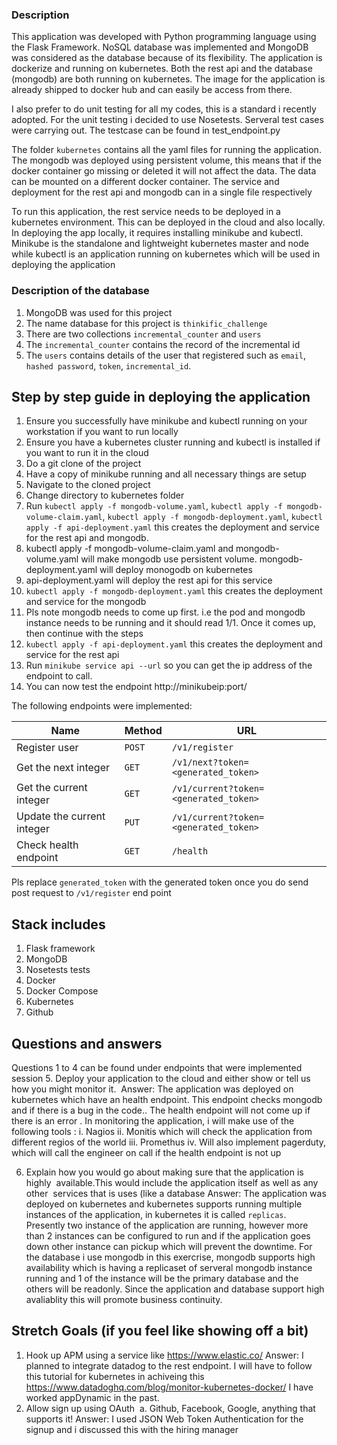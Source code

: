 ### Description

This application was developed with Python programming language using the Flask Framework. NoSQL database was implemented and MongoDB was considered as the database because of its flexibility. The application is dockerize and running on kubernetes. Both the rest api and the database (mongodb) are both running on kubernetes. The image for the application is already shipped to docker hub and can easily be access from there. 

I also prefer to do unit testing for all my codes, this is a standard i recently adopted. For the unit testing i decided to use Nosetests. Serveral test cases were carrying out.
The testcase can be found in test_endpoint.py

The folder `kubernetes` contains all the yaml files for running the application. The mongodb was deployed using persistent volume, this means that if the docker container go missing or deleted it will not affect the data. The data can be mounted on a different docker container. The service and deployment for the rest api and mongodb can in a single file respectively 

To run this application, the rest service needs to be deployed in a kubernetes environment. This can be deployed in the cloud and also locally. In deploying the app locally, it requires installing minikube and kubectl. Minikube is the standalone and lightweight kubernetes master and node while kubectl is an application running on kubernetes which will be used in deploying the application

### Description of the database

1. MongoDB was used for this project 
2. The name database for this project is `thinkific_challenge` 
3. There are two collections `incremental_counter` and `users`
4. The `incremental_counter` contains the record of the incremental id
5. The `users` contains details of the user that registered such as `email`, `hashed password`, `token`,    `incremental_id`.

## Step by step guide in deploying the application

1. Ensure you successfully have minikube and kubectl running on your workstation if you want to run locally 
2. Ensure you have a kubernetes cluster running and kubectl is installed if you want to run it in the cloud 
3. Do a git clone of the project
4. Have a copy of minikube running and all necessary things are setup
5. Navigate to the cloned project 
6. Change directory to kubernetes folder 
7. Run `kubectl apply -f mongodb-volume.yaml`, `kubectl apply -f mongodb-volume-claim.yaml`, `kubectl apply -f mongodb-deployment.yaml`, `kubectl apply -f api-deployment.yaml` this creates the deployment and service for the rest api and mongodb.
8. kubectl apply -f mongodb-volume-claim.yaml and mongodb-volume.yaml will make mongodb use persistent volume. mongodb-deployment.yaml will deploy monogodb on kubernetes 
9. api-deployment.yaml will deploy the rest api for this service
10. `kubectl apply -f mongodb-deployment.yaml` this creates the deployment and service for the mongodb
11. Pls note mongodb needs to come up first. i.e the pod and mongodb instance needs to be running and it should read 1/1. Once it comes up, then continue with the steps
12. `kubectl apply -f api-deployment.yaml` this creates the deployment and service for the rest api  
13. Run  `minikube service api --url` so you can get the ip address of the endpoint to call.
14. You can now test the endpoint http://minikubeip:port/<url of the endpoint below>

The following endpoints were implemented:

| Name                       | Method   | URL
| ---                        | ---      | ---
| Register  user             | `POST`   | `/v1/register`
| Get the next integer       | `GET`    | `/v1/next?token=<generated_token>`
| Get the current integer    | `GET`    | `/v1/current?token=<generated_token>`
| Update the current integer | `PUT`    | `/v1/current?token=<generated_token>`
| Check health endpoint      | `GET`    | `/health`

Pls replace `generated_token` with the generated token once you do send post request to  `/v1/register` end point 

## Stack includes 

1. Flask framework 
2. MongoDB 
3. Nosetests tests
4. Docker 
5. Docker Compose
6. Kubernetes 
7. Github

## Questions and answers
Questions 1 to 4 can be found under endpoints that were implemented session
5. Deploy your application to the cloud and either show or tell us how you might monitor it. 
Answer: The application was deployed on kubernetes which have an health endpoint. This endpoint checks mongodb and if there is a bug in the code.. The health endpoint will not come up if there is an error . In monitoring the application, i will make use of the following tools : 
i. Nagios 
ii. Monitis which will check the application from different regios of the world 
iii. Promethus 
iv. Will also implement pagerduty, which will call the engineer on call if the health endpoint is not up 

6. Explain how you would go about making sure that the application is highly  available.This would include the application itself as well as any other  services that is uses (like a database
Answer: The application was deployed on kubernetes and kubernetes supports running multiple instances of the application, in kubernetes it is called `replicas`. Presently two instance of the application are running, however more than 2 instances can be configured to run and if the application goes down other instance can pickup which will prevent the downtime. For the database i use mongodb in this exercrise, mongodb supports high availability which is having a replicaset of serveral mongodb instance running and 1 of the instance will be the primary database and the others will be readonly. Since the application and database support high avaliablity this will promote business continuity.  


## Stretch Goals (if you feel like showing off a bit)    
1. Hook up APM using a service like ​https://www.elastic.co/
Answer: I planned to integrate datadog to the rest endpoint. I will have to follow this tutorial for kubernetes in achiveing this https://www.datadoghq.com/blog/monitor-kubernetes-docker/
I have worked appDynamic in the past. 
   
2. Allow sign up using OAuth  a. Github, Facebook, Google, anything that supports it!
Answer: I used JSON Web Token Authentication for the signup and i discussed this with the hiring manager